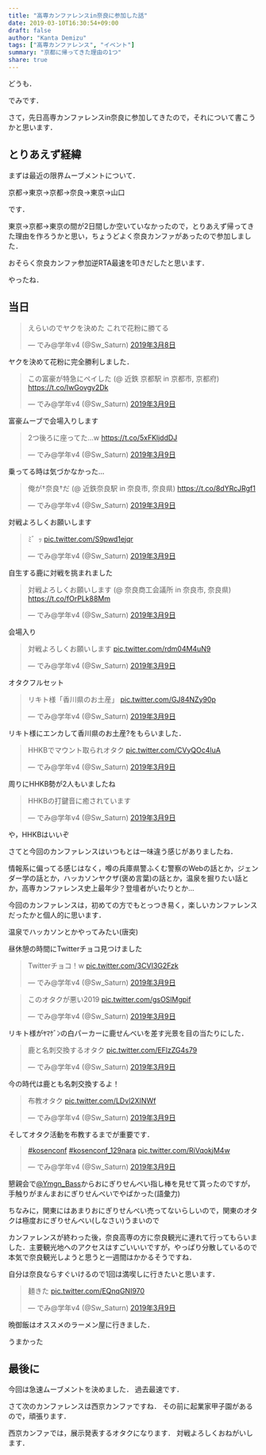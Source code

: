 ```yaml
---
title: "高専カンファレンスin奈良に参加した話"
date: 2019-03-10T16:30:54+09:00
draft: false
author: "Kanta Demizu"
tags: ["高専カンファレンス", "イベント"]
summary: "京都に帰ってきた理由の1つ"
share: true
---
```


どうも．

でみです．

さて，先日高専カンファレンスin奈良に参加してきたので，それについて書こうかと思います．

## とりあえず経緯
まずは最近の限界ムーブメントについて．

京都→東京→京都→奈良→東京→山口

です．

東京→京都→東京の間が2日間しか空いていなかったので，とりあえず帰ってきた理由を作ろうかと思い，ちょうどよく奈良カンファがあったので参加しました．

おそらく奈良カンファ参加逆RTA最速を叩きだしたと思います．

やったね．


## 当日
<blockquote class="twitter-tweet" data-lang="ja"><p lang="ja" dir="ltr">えらいのでヤクを決めた これで花粉に勝てる</p>&mdash; でみ@学年v4 (@Sw_Saturn) <a href="https://twitter.com/Sw_Saturn/status/1104163440237568000?ref_src=twsrc%5Etfw">2019年3月8日</a></blockquote>
<script async src="https://platform.twitter.com/widgets.js" charset="utf-8"></script>

ヤクを決めて花粉に完全勝利しました．

<blockquote class="twitter-tweet" data-lang="ja"><p lang="ja" dir="ltr">この富豪が特急にペイした (@ 近鉄 京都駅 in 京都市, 京都府) <a href="https://t.co/IwGovgv2Dk">https://t.co/IwGovgv2Dk</a></p>&mdash; でみ@学年v4 (@Sw_Saturn) <a href="https://twitter.com/Sw_Saturn/status/1104175289268092928?ref_src=twsrc%5Etfw">2019年3月9日</a></blockquote>
<script async src="https://platform.twitter.com/widgets.js" charset="utf-8"></script>

富豪ムーブで会場入りします
<blockquote class="twitter-tweet" data-lang="ja"><p lang="ja" dir="ltr">2つ後ろに座ってた…w <a href="https://t.co/5xFKljddDJ">https://t.co/5xFKljddDJ</a></p>&mdash; でみ@学年v4 (@Sw_Saturn) <a href="https://twitter.com/Sw_Saturn/status/1104383278964830208?ref_src=twsrc%5Etfw">2019年3月9日</a></blockquote>
<script async src="https://platform.twitter.com/widgets.js" charset="utf-8"></script>

乗ってる時は気づかなかった...

<blockquote class="twitter-tweet" data-lang="ja"><p lang="ja" dir="ltr">俺が†奈良†だ (@ 近鉄奈良駅 in 奈良市, 奈良県) <a href="https://t.co/8dYRcJRgf1">https://t.co/8dYRcJRgf1</a></p>&mdash; でみ@学年v4 (@Sw_Saturn) <a href="https://twitter.com/Sw_Saturn/status/1104186587980681217?ref_src=twsrc%5Etfw">2019年3月9日</a></blockquote>
<script async src="https://platform.twitter.com/widgets.js" charset="utf-8"></script>

対戦よろしくお願いします

<blockquote class="twitter-tweet" data-lang="ja"><p lang="ja" dir="ltr">ﾐ゛ｯ <a href="https://t.co/S9pwd1ejqr">pic.twitter.com/S9pwd1ejqr</a></p>&mdash; でみ@学年v4 (@Sw_Saturn) <a href="https://twitter.com/Sw_Saturn/status/1104189313388933126?ref_src=twsrc%5Etfw">2019年3月9日</a></blockquote>
<script async src="https://platform.twitter.com/widgets.js" charset="utf-8"></script>

自生する鹿に対戦を挑まれました

<blockquote class="twitter-tweet" data-lang="ja"><p lang="ja" dir="ltr">対戦よろしくお願いします (@ 奈良商工会議所 in 奈良市, 奈良県) <a href="https://t.co/fOrPLk88Mm">https://t.co/fOrPLk88Mm</a></p>&mdash; でみ@学年v4 (@Sw_Saturn) <a href="https://twitter.com/Sw_Saturn/status/1104191709590839296?ref_src=twsrc%5Etfw">2019年3月9日</a></blockquote>
<script async src="https://platform.twitter.com/widgets.js" charset="utf-8"></script>

会場入り

<blockquote class="twitter-tweet" data-lang="ja"><p lang="ja" dir="ltr">対戦よろしくお願いします <a href="https://t.co/rdm04M4uN9">pic.twitter.com/rdm04M4uN9</a></p>&mdash; でみ@学年v4 (@Sw_Saturn) <a href="https://twitter.com/Sw_Saturn/status/1104196180991332352?ref_src=twsrc%5Etfw">2019年3月9日</a></blockquote>
<script async src="https://platform.twitter.com/widgets.js" charset="utf-8"></script>

オタクフルセット

<blockquote class="twitter-tweet" data-lang="ja"><p lang="ja" dir="ltr">リキト様「香川県のお土産」 <a href="https://t.co/GJ84NZy90p">pic.twitter.com/GJ84NZy90p</a></p>&mdash; でみ@学年v4 (@Sw_Saturn) <a href="https://twitter.com/Sw_Saturn/status/1104198533874241536?ref_src=twsrc%5Etfw">2019年3月9日</a></blockquote>
<script async src="https://platform.twitter.com/widgets.js" charset="utf-8"></script>

リキト様にエンカして香川県のお土産?をもらいました．

<blockquote class="twitter-tweet" data-lang="ja"><p lang="ja" dir="ltr">HHKBでマウント取られオタク <a href="https://t.co/CVyQOc4luA">pic.twitter.com/CVyQOc4luA</a></p>&mdash; でみ@学年v4 (@Sw_Saturn) <a href="https://twitter.com/Sw_Saturn/status/1104198629097525249?ref_src=twsrc%5Etfw">2019年3月9日</a></blockquote>
<script async src="https://platform.twitter.com/widgets.js" charset="utf-8"></script>

周りにHHKB勢が2人もいましたね

<blockquote class="twitter-tweet" data-lang="ja"><p lang="ja" dir="ltr">HHKBの打鍵音に癒されています</p>&mdash; でみ@学年v4 (@Sw_Saturn) <a href="https://twitter.com/Sw_Saturn/status/1104203885726511105?ref_src=twsrc%5Etfw">2019年3月9日</a></blockquote>
<script async src="https://platform.twitter.com/widgets.js" charset="utf-8"></script>

や，HHKBはいいぞ

さてと今回のカンファレンスはいつもとは一味違う感じがありましたね．

情報系に偏ってる感じはなく，噂の兵庫県警ふくむ警察のWebの話とか，ジェンダー学の話とか，ハッカソンヤクザ(褒め言葉)の話とか，温泉を掘りたい話とか，高専カンファレンス史上最年少？登壇者がいたりとか...

今回のカンファレンスは，初めての方でもとっつき易く，楽しいカンファレンスだったかと個人的に思います．

温泉でハッカソンとかやってみたい(唐突)

昼休憩の時間にTwitterチョコ見つけました
<blockquote class="twitter-tweet" data-lang="ja"><p lang="ja" dir="ltr">Twitterチョコ！w <a href="https://t.co/3CVI3G2Fzk">pic.twitter.com/3CVI3G2Fzk</a></p>&mdash; でみ@学年v4 (@Sw_Saturn) <a href="https://twitter.com/Sw_Saturn/status/1104224061226278913?ref_src=twsrc%5Etfw">2019年3月9日</a></blockquote>
<script async src="https://platform.twitter.com/widgets.js" charset="utf-8"></script>

<blockquote class="twitter-tweet" data-lang="ja"><p lang="ja" dir="ltr">このオタクが悪い2019 <a href="https://t.co/gsOSlMgpif">pic.twitter.com/gsOSlMgpif</a></p>&mdash; でみ@学年v4 (@Sw_Saturn) <a href="https://twitter.com/Sw_Saturn/status/1104228598108512257?ref_src=twsrc%5Etfw">2019年3月9日</a></blockquote>
<script async src="https://platform.twitter.com/widgets.js" charset="utf-8"></script>

リキト様がﾔﾏｹﾞﾝの白パーカーに鹿せんべいを差す光景を目の当たりにした．

<blockquote class="twitter-tweet" data-lang="ja"><p lang="ja" dir="ltr">鹿と名刺交換するオタク <a href="https://t.co/EFlzZG4s79">pic.twitter.com/EFlzZG4s79</a></p>&mdash; でみ@学年v4 (@Sw_Saturn) <a href="https://twitter.com/Sw_Saturn/status/1104229770747817985?ref_src=twsrc%5Etfw">2019年3月9日</a></blockquote>
<script async src="https://platform.twitter.com/widgets.js" charset="utf-8"></script>

今の時代は鹿とも名刺交換するよ！

<blockquote class="twitter-tweet" data-lang="ja"><p lang="ja" dir="ltr">布教オタク <a href="https://t.co/LDvl2XINWf">pic.twitter.com/LDvl2XINWf</a></p>&mdash; でみ@学年v4 (@Sw_Saturn) <a href="https://twitter.com/Sw_Saturn/status/1104230278598283264?ref_src=twsrc%5Etfw">2019年3月9日</a></blockquote>
<script async src="https://platform.twitter.com/widgets.js" charset="utf-8"></script>

そしてオタク活動を布教するまでが重要です．


<blockquote class="twitter-tweet" data-lang="ja"><p lang="und" dir="ltr"><a href="https://twitter.com/hashtag/kosenconf?src=hash&amp;ref_src=twsrc%5Etfw">#kosenconf</a> <a href="https://twitter.com/hashtag/kosenconf_129nara?src=hash&amp;ref_src=twsrc%5Etfw">#kosenconf_129nara</a> <a href="https://t.co/RiVqokjM4w">pic.twitter.com/RiVqokjM4w</a></p>&mdash; でみ@学年v4 (@Sw_Saturn) <a href="https://twitter.com/Sw_Saturn/status/1104268808535982080?ref_src=twsrc%5Etfw">2019年3月9日</a></blockquote>
<script async src="https://platform.twitter.com/widgets.js" charset="utf-8"></script>

懇親会で[@Ymgn_Bass](https://twitter.com/ymgn_bass)からおにぎりせんべい指し棒を見せて貰ったのですが，手触りがまんまおにぎりせんべいでやばかった(語彙力)

ちなみに，関東にはあまりおにぎりせんべい売ってないらしいので，関東のオタクは極度おにぎりせんべい(しなさい)うまいので

カンファレンスが終わった後，奈良高専の方に奈良観光に連れて行ってもらいました．主要観光地へのアクセスはすごいいいですが，やっぱり分散しているので本気で奈良観光しようと思うと一週間はかかるそうですね．

自分は奈良ならすぐいけるので1回は満喫しに行きたいと思います．

<blockquote class="twitter-tweet" data-lang="ja"><p lang="ja" dir="ltr">麺きた <a href="https://t.co/EQnqGNI970">pic.twitter.com/EQnqGNI970</a></p>&mdash; でみ@学年v4 (@Sw_Saturn) <a href="https://twitter.com/Sw_Saturn/status/1104315812699992064?ref_src=twsrc%5Etfw">2019年3月9日</a></blockquote>
<script async src="https://platform.twitter.com/widgets.js" charset="utf-8"></script>

晩御飯はオススメのラーメン屋に行きました．

うまかった

## 最後に
今回は急速ムーブメントを決めました．
過去最速です．

さて次のカンファレンスは西京カンファですね．
その前に起業家甲子園があるので，頑張ります．

西京カンファでは，展示発表するオタクになります．
対戦よろしくおねがいします．
